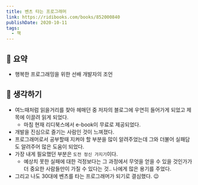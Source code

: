 ```yaml
---
title: 벤츠 타는 프로그래머
link: https://ridibooks.com/books/852000840
publishDate: 2020-10-11  
tags:
  - 책
---
```

## 📝 요약 
- 행복한 프로그래밍을 위한 선배 개발자의 조언 

## 🤔 생각하기 
- 여느때처럼 읽을거리를 찾아 헤매던 중 저자의 블로그에 우연히 들어가게 되었고 제목에 이끌려 읽게 되었다.  
  - 마침 현재 리디북스에서 e-book이 무료로 제공되었다.  
- 개발을 진심으로 즐기는 사람인 것이 느껴졌다.  
- 프로그래머로서 공부할때 지켜야 할 부분을 많이 알려주었는데 그와 더불어 실패담도 알려주어 많은 도움이 되었다.  
- 가장 내게 필요했던 부분은 `도전 정신 가지기`이다. 
  - 예상치 못한 실패에 대한 걱정보다는 그 과정에서 무엇을 얻을 수 있을 것인가가 더 중요한 사람들만이 가질 수 있다는 것.. 나에게 많은 용기를 주었다.  
- 그리고 나도 30대에 벤츠를 타는 프로그래머가 되기로 결심했다. 😉